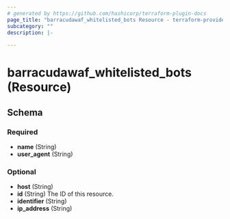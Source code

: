 ```yaml
---
# generated by https://github.com/hashicorp/terraform-plugin-docs
page_title: "barracudawaf_whitelisted_bots Resource - terraform-provider-barracudawaf"
subcategory: ""
description: |-
  
---
```


# barracudawaf_whitelisted_bots (Resource)





<!-- schema generated by tfplugindocs -->
## Schema

### Required

- **name** (String)
- **user_agent** (String)

### Optional

- **host** (String)
- **id** (String) The ID of this resource.
- **identifier** (String)
- **ip_address** (String)


